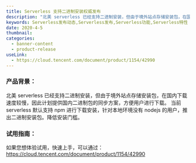 ```yaml
---
title: Serverless 支持二进制安装权威发布
description: "北美 serverless 已经支持二进制安装，但由于境外站点存储安装包，在国内下载速度较慢，因此计划提供国内二进制包的同步方案，方便用户进行下载。当前 serverless 默认支持 npm 进行下载安装，针对本地环境没有 nodejs 的用户，推出二进制安装包。降低安装门槛。"
keywords: Serverless发布动态,Serverless发布,Serverless功能,Serverless特性
date: 2020-4-5
thumbnail: 
categories:
  - banner-content
  - product-release
useLink: 
  - https://cloud.tencent.com/document/product/1154/42990
---
```


### **产品背景**：
北美 serverless 已经支持二进制安装，但由于境外站点存储安装包，在国内下载速度较慢，因此计划提供国内二进制包的同步方案，方便用户进行下载。
当前 serverless 默认支持 npm 进行下载安装，针对本地环境没有 nodejs 的用户，推出二进制安装包。降低安装门槛。


### **试用指南**：
如果您想体验试用，快速上手，可以通过：
https://cloud.tencent.com/document/product/1154/42990






